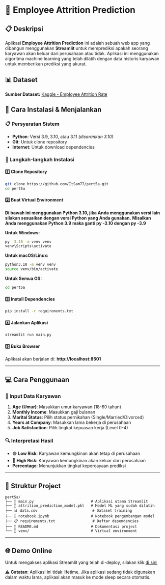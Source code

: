 # 🏢 Employee Attrition Prediction

## 📋 Deskripsi

Aplikasi **Employee Attrition Prediction** ini adalah sebuah web app yang dibangun menggunakan **Streamlit** untuk memprediksi apakah seorang karyawan akan keluar dari perusahaan atau tidak. Aplikasi ini menggunakan algoritma machine learning yang telah dilatih dengan data historis karyawan untuk memberikan prediksi yang akurat.


## 📊 Dataset

**Sumber Dataset:** [Kaggle - Employee Attrition Rate](https://www.kaggle.com/datasets/prachi13/employeeattritionrate)


## 🚀 Cara Instalasi & Menjalankan

### 📋 Persyaratan Sistem
- **Python**: Versi 3.9, 3.10, atau 3.11 *(disarankan 3.10)*
- **Git**: Untuk clone repository
- **Internet**: Untuk download dependencies

### 🔧 Langkah-langkah Instalasi

#### 1️⃣ **Clone Repository**
```bash
git clone https://github.com/ItSam77/pert5a.git
cd pert5a
```

#### 2️⃣ **Buat Virtual Environment**

**Di bawah ini menggunakan Python 3.10, jika Anda menggunakan versi lain silakan sesuaikan dengan versi Python yang Anda gunakan.**
**Misalkan Anda menggunakan Python 3.9 maka ganti py -3.10 dengan py -3.9**

**Untuk Windows:**
```bash
py -3.10 -m venv venv
venv\Scripts\activate
```

**Untuk macOS/Linux:**
```bash
python3.10 -m venv venv
source venv/bin/activate
```

**Untuk Semua OS:**
```bash
cd pert5a
```

#### 3️⃣ **Install Dependencies**
```bash
pip install -r requirements.txt
```

#### 4️⃣ **Jalankan Aplikasi**
```bash
streamlit run main.py
```

#### 5️⃣ **Buka Browser**
Aplikasi akan berjalan di: **http://localhost:8501**

---

## 💻 Cara Penggunaan

### 📝 Input Data Karyawan
1. **Age (Umur)**: Masukkan umur karyawan (18-60 tahun)
2. **Monthly Income**: Masukkan gaji bulanan
3. **Marital Status**: Pilih status pernikahan (Single/Married/Divorced)
4. **Years at Company**: Masukkan lama bekerja di perusahaan
5. **Job Satisfaction**: Pilih tingkat kepuasan kerja (Level 0-4)

### 🔍 Interpretasi Hasil
- 🟢 **Low Risk**: Karyawan kemungkinan akan tetap di perusahaan
- 🔴 **High Risk**: Karyawan kemungkinan akan keluar dari perusahaan
- **Percentage**: Menunjukkan tingkat kepercayaan prediksi

---

## 📁 Struktur Project

```
pert5a/
├── 📄 main.py                          # Aplikasi utama Streamlit
├── 🤖 attrition_prediction_model.pkl   # Model ML yang sudah dilatih
├── 📊 data.csv                         # Dataset training
├── 📓 notebook.ipynb                   # Notebook pengembangan model
├── 📋 requirements.txt                 # Daftar dependencies
├── 📖 README.md                        # Dokumentasi project
└── 📁 venv/                            # Virtual environment
```

---

## 🌐 Demo Online

Untuk mengakses aplikasi Streamlit yang telah di-deploy, silakan klik [di sini](https://pert5a-eme4yx37v3pvptbz2fnb7g.streamlit.app/)

⚠️ **Catatan**: Aplikasi ini tidak lifetime. Jika aplikasi sedang tidak digunakan dalam waktu lama, aplikasi akan masuk ke mode sleep secara otomatis.